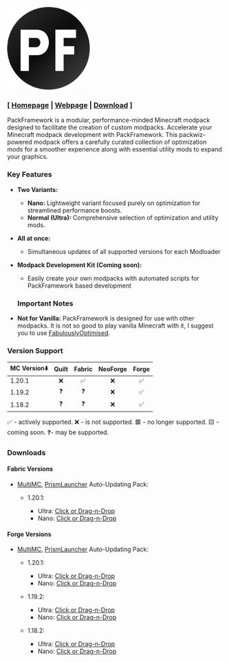 <img title="" src="https://raw.githubusercontent.com/Den4enko/PackFramework/meta/logo.svg" alt="" width="128" height="128" data-align="center" style="zoom:150%;">

### [ [Homepage](https://den4enko.github.io/) | [Webpage](https://den4enko.github.io/posts/PackFramework/) | [Download](https://github.com/Den4enko/PackFramework?tab=readme-ov-file#downloads) ]

PackFramework is a modular, performance-minded Minecraft modpack designed to facilitate the creation of custom modpacks. Accelerate your Minecraft modpack development with PackFramework. This packwiz-powered modpack offers a carefully curated collection of optimization mods for a smoother experience along with essential utility mods to expand your graphics.

### Key Features

* **Two Variants:**
  
  * **Nano:** Lightweight variant focused purely on optimization for streamlined performance boosts.
  * **Normal (Ultra):** Comprehensive selection of optimization and utility mods.

* **All at once:**
  
  * Simultaneous updates of all supported versions for each Modloader

* **Modpack Development Kit (Coming soon):**
  
  * Easily create your own modpacks with automated scripts for PackFramework based development
  
  ### Important Notes

* **Not for Vanilla:** PackFramework is designed for use with other modpacks. It is not so good to play vanilla Minecraft with it, I suggest you to use [FabulouslyOptimised](https://download.fo/).

### Version Support

| MC Version⬇️ | Quilt | Fabric | NeoForge | Forge |
| ------------ |:-----:|:------:|:--------:|:-----:|
| 1.20.1       | ❌     | ✅      | ❌        | ✅     |
| 1.19.2       | ❓     | ❓      | ❌        | ✅     |
| 1.18.2       | ❓     | ❓      | ❌        | ✅     |

✅ - actively supported. ❌ - is not supported. 🟥 - no longer supported. 🟨 - coming soon. ❓- may be supported.

### Downloads

#### Fabric Versions

* [MultiMC](https://multimc.org/), [PrismLauncher](https://prismlauncher.org/) Auto-Updating Pack:
  
  * 1.20.1:
    
    * Ultra: [Click or Drag-n-Drop](https://den4enko.github.io/PackFramework/downloads/mmc/PackFramework%20Fabric%201.20.1%20Ultra.zip)
    * Nano: [Click or Drag-n-Drop](https://den4enko.github.io/PackFramework/downloads/mmc/PackFramework%20Fabric%201.20.1%20Nano.zip)

#### Forge Versions

- [MultiMC](https://multimc.org/), [PrismLauncher](https://prismlauncher.org/) Auto-Updating Pack:
  
  - 1.20.1:
    
    - Ultra: [Click or Drag-n-Drop](https://den4enko.github.io/PackFramework/downloads/mmc/PackFramework%20Forge%201.20.1%20Ultra.zip)
    - Nano: [Click or Drag-n-Drop](https://den4enko.github.io/PackFramework/downloads/mmc/PackFramework%20Forge%201.20.1%20Nano.zip)
  
  - 1.19.2:
    
    - Ultra: [Click or Drag-n-Drop](https://den4enko.github.io/PackFramework/downloads/mmc/PackFramework%20Forge%201.19.2%20Ultra.zip)
    - Nano: [Click or Drag-n-Drop](https://den4enko.github.io/PackFramework/downloads/mmc/PackFramework%20Forge%201.19.2%20Nano.zip)
  
  - 1.18.2:
    
    - Ultra: [Click or Drag-n-Drop](https://den4enko.github.io/PackFramework/downloads/mmc/PackFramework%20Forge%201.18.2%20Ultra.zip)
    - Nano: [Click or Drag-n-Drop](https://den4enko.github.io/PackFramework/downloads/mmc/PackFramework%20Forge%201.18.2%20Nano.zip)
